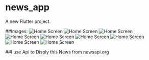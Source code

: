 # news_app

A new Flutter project.

##Images:
![Home Screen](assets/images/flutter_01.png)
![Home Screen](assets/images/flutter_02.png)
![Home Screen](assets/images/flutter_03.png)
![Home Screen](assets/images/flutter_04.png)
![Home Screen](assets/images/flutter_05.png)
![Home Screen](assets/images/flutter_06.png)
![Home Screen](assets/images/flutter_07.png)
![Home Screen](assets/images/flutter_08.png)
![Home Screen](assets/images/flutter_09.png)

##I use Api to Disply this News from newsapi.org 

